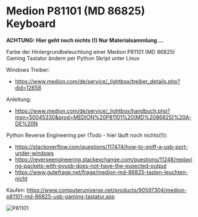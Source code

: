 # Medion P81101 (MD 86825) Keyboard

**ACHTUNG: Hier geht noch nichts (!) Nur Materialsammlung ...**

Farbe der Hintergrundbeleuchtung einer Medion P81101 (MD 86825) Gaming Tastatur ändern per Python Skript unter Linux

Windows Treiber: 
* https://www.medion.com/de/service/_lightbox/treiber_details.php?did=12658

Anleitung: 
* https://www.medion.com/de/service/_lightbox/handbuch.php?msn=50045330&prod=MEDION%20P81101%20(MD%2086825)%20A-DE%20N

Python Reverse Engineering per (Todo - hier läuft noch nichts(!)):

* https://stackoverflow.com/questions/117474/how-to-sniff-a-usb-port-under-windows
* https://reverseengineering.stackexchange.com/questions/11248/replaying-packets-with-pyusb-does-not-have-the-expected-output
* https://www.gutefrage.net/frage/medion-md-86825-tasten-leuchten-nicht

Kaufen: https://www.computeruniverse.net/products/90597304/medion-p81101-md-86825-usb-gaming-tastatur.asp

![P81101](https://dstatic.computeruniverse.net/images/1000/90597304922218C4B1F54AE388DFF1C5.jpg)


